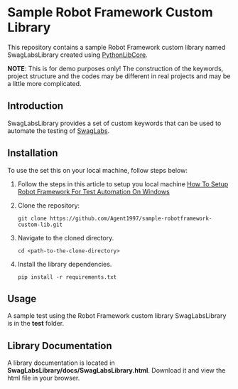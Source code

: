 
# Sample Robot Framework Custom Library

This repository contains a sample Robot Framework custom library named SwagLabsLibrary created using [PythonLibCore](https://github.com/robotframework/PythonLibCore).

**NOTE**: This is for demo purposes only! The construction of the keywords, project structure and the codes may be different in real projects and may be a little more complicated.

## Introduction
SwagLabsLibrary provides a set of custom keywords that can be used to automate the testing of [SwagLabs](https://www.saucedemo.com/v1/). 


## Installation
To use the set this on your local machine, follow steps below:

1. Follow the steps in this article to setup you local machine [How To Setup Robot Framework For Test Automation On Windows](https://medium.com/geekculture/how-to-setup-robot-framework-for-test-automation-on-windows-2a9cc0da0763)

2. Clone the repository:
   ```shell 
   git clone https://github.com/Agent1997/sample-robotframework-custom-lib.git

3.  Navigate to the cloned directory.
    ```shell 
    cd <path-to-the-clone-directory>

4. Install the library dependencies.
    ```shell
    pip install -r requirements.txt

## Usage
A sample test using the Robot Framework custom library SwagLabsLibrary is in the **test** folder.

## Library Documentation
A library documentation is located in **SwagLabsLibrary/docs/SwagLabsLibrary.html**. Download it and view the html file in your browser.





